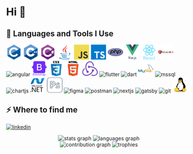 <h1>Hi 👋</h1>
<p></p>
<h2>🚀 Languages and Tools I Use</h2>
<p>
    <span style="pointer-events: none;">
        <img src="https://raw.githubusercontent.com/devicons/devicon/master/icons/c/c-original.svg" alt="c" title="c" width="42" height="42" />
    </span>
    <span style="pointer-events: none;">
        <img src="https://raw.githubusercontent.com/devicons/devicon/master/icons/cplusplus/cplusplus-original.svg" alt="cplusplus" title="c++" width="42" height="42" />
    </span>
    <span style="pointer-events: none;">
        <img src="https://raw.githubusercontent.com/devicons/devicon/master/icons/csharp/csharp-original.svg" alt="csharp" title="c#" width="42" height="42" />
    </span>
    <span style="pointer-events: none;">
        <img src="https://raw.githubusercontent.com/devicons/devicon/master/icons/java/java-original.svg" alt="java" title="java" width="42" height="42" />
    </span>
    <span style="pointer-events: none;">
        <img src="https://raw.githubusercontent.com/devicons/devicon/master/icons/javascript/javascript-original.svg" alt="javascript" title="javascript" width="42" height="42" />
    </span>
    <span style="pointer-events: none;">
        <img src="https://raw.githubusercontent.com/devicons/devicon/master/icons/typescript/typescript-original.svg" alt="typescript" title="typescript" width="42" height="42" />
    </span>
    <span style="pointer-events: none;">
        <img src="https://raw.githubusercontent.com/devicons/devicon/master/icons/php/php-original.svg" alt="php" title="php" width="42" height="42" />
    </span>
    <span style="pointer-events: none;">
        <img src="https://raw.githubusercontent.com/devicons/devicon/master/icons/vuejs/vuejs-original-wordmark.svg" alt="vuejs" title="vuejs" width="42" height="42" />
    </span>
    <span style="pointer-events: none;">
        <img src="https://raw.githubusercontent.com/devicons/devicon/master/icons/react/react-original-wordmark.svg" alt="react" title="react" width="42" height="42" />
    </span>
    <span style="pointer-events: none;">
        <img src="https://raw.githubusercontent.com/devicons/devicon/master/icons/angularjs/angularjs-original-wordmark.svg" alt="angularjs" title="angularjs" width="42" height="42" />
    </span>
    <span style="pointer-events: none;">
        <img src="https://angular.io/assets/images/logos/angular/angular.svg" alt="angular" title="angular" width="42" height="42" />
    </span>
    <span style="pointer-events: none;">
        <img src="https://raw.githubusercontent.com/devicons/devicon/master/icons/bootstrap/bootstrap-plain-wordmark.svg" alt="bootstrap" title="bootstrap" width="42" height="42" />
    </span>
    <span style="pointer-events: none;">
        <img src="https://raw.githubusercontent.com/devicons/devicon/master/icons/css3/css3-original-wordmark.svg" alt="css3" title="css3" width="42" height="42" />
    </span>
    <span style="pointer-events: none;">
        <img src="https://raw.githubusercontent.com/devicons/devicon/master/icons/html5/html5-original-wordmark.svg" alt="html5" title="html5" width="42" height="42" />
    </span>
    <span style="pointer-events: none;">
        <img src="https://raw.githubusercontent.com/devicons/devicon/master/icons/redux/redux-original.svg" alt="redux" title="redux" width="42" height="42" />
    </span>
    <span style="pointer-events: none;">
        <img src="https://www.vectorlogo.zone/logos/flutterio/flutterio-icon.svg" alt="flutter" title="flutter" width="42" height="42" />
    </span>
    <span style="pointer-events: none;">
        <img src="https://www.vectorlogo.zone/logos/dartlang/dartlang-icon.svg" alt="dart" title="dart" width="42" height="42" />
    </span>
    <span style="pointer-events: none;">
        <img src="https://raw.githubusercontent.com/devicons/devicon/master/icons/mysql/mysql-original-wordmark.svg" alt="mysql" title="mysql" width="42" height="42" />
    </span>
    <span style="pointer-events: none;">
        <img src="https://www.svgrepo.com/show/303229/microsoft-sql-server-logo.svg" alt="mssql" title="mssql" width="42" height="42" />
    </span>
    <span style="pointer-events: none;">
        <img src="https://www.chartjs.org/media/logo-title.svg" alt="chartjs" title="chartjs" width="42" height="42" />
    </span>
    <span style="pointer-events: none;">
        <img src="https://raw.githubusercontent.com/devicons/devicon/master/icons/dot-net/dot-net-original-wordmark.svg" alt="dotnet" title="dotnet" width="42" height="42" />
    </span>
    <span style="pointer-events: none;">
        <img src="https://raw.githubusercontent.com/devicons/devicon/master/icons/photoshop/photoshop-line.svg" alt="photoshop" title="photoshop" width="42" height="42" />
    </span>
    <span style="pointer-events: none;">
        <img src="https://www.vectorlogo.zone/logos/figma/figma-icon.svg" alt="figma" title="figma" width="42" height="42" />
    </span>
    <span style="pointer-events: none;">
        <img src="https://www.vectorlogo.zone/logos/getpostman/getpostman-icon.svg" alt="postman" title="postman" width="42" height="42" />
    </span>
    <span style="pointer-events: none;">
        <img src="https://cdn.worldvectorlogo.com/logos/nextjs-2.svg" alt="nextjs" title="nextjs" width="42" height="42" />
    </span>
    <span style="pointer-events: none;">
        <img src="https://www.vectorlogo.zone/logos/gatsbyjs/gatsbyjs-icon.svg" alt="gatsby" title="gatsby" width="42" height="42" />
    </span>
    <span style="pointer-events: none;">
        <img src="https://www.vectorlogo.zone/logos/git-scm/git-scm-icon.svg" alt="git" title="git" width="42" height="42" />
    </span>
    <span style="pointer-events: none;">
        <img src="https://raw.githubusercontent.com/devicons/devicon/master/icons/linux/linux-original.svg" alt="linux" title="linux" width="42" height="42" />
    </span>
</p>

<h2>⚡️ Where to find me</h2>
<p>
  <a target="_blank" href="https://www.linkedin.com/in/bbus24/" style="display: inline-block;">
    <img src="https://img.shields.io/badge/linkedin-logo?style=for-the-badge&logo=linkedin&logoColor=white&color=#0a77b6" alt="linkedin" />
  </a>
</p>

<div align="center">
  <span style="pointer-events: none;">
    <img src="https://github-readme-stats.vercel.app/api?username=Bibash-24&show_icons=true&locale=en" height="150" alt="stats graph" title="GitHub Stats" />
  </span>
  <span style="pointer-events: none;">
    <img src="https://github-readme-stats.vercel.app/api/top-langs?username=Bibash-24&show_icons=true&locale=en&layout=compact" height="150" alt="languages graph" title="Top Languages" />
  </span>
</div>

<div align="center">
  <span style="pointer-events: none;">
    <img src="https://github-readme-streak-stats.herokuapp.com/?user=Bibash-24&" alt="contribution graph" title="Contribution Streak" />
  </span>
  <span style="pointer-events: none;">
    <img src="https://github-profile-trophy.vercel.app/?username=Bibash-24" alt="trophies" title="Trophies" />
  </span>
</div>
